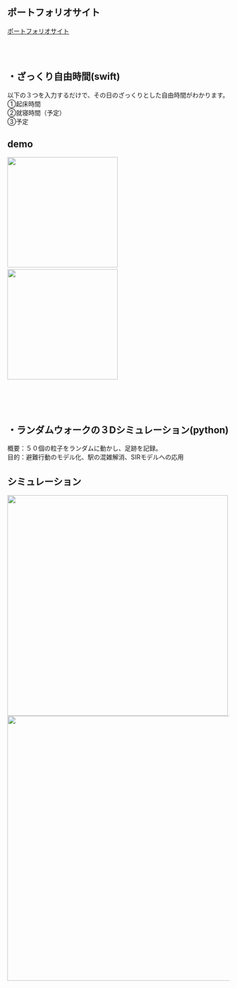 ## ポートフォリオサイト
<a href="https://gongondoden.wixsite.com/ideabox " target="_blank">ポートフォリオサイト</a>	

<br>
<br>

## ・ざっくり自由時間(swift)
以下の３つを入力するだけで、その日のざっくりとした自由時間がわかります。  
①起床時間  
②就寝時間（予定）  
③予定  

## demo
<img src = "https://user-images.githubusercontent.com/57177320/87248011-0b2d2a00-c492-11ea-93aa-eb86ff45013a.png" width ="250">　　　<img src = "https://user-images.githubusercontent.com/57177320/87247788-e4222880-c490-11ea-9fab-2ae31f41fec8.png" width ="250">
<br>
<br>
<br>
<br>
<br>
## ・ランダムウォークの３Dシミュレーション(python)
概要：５０個の粒子をランダムに動かし、足跡を記録。  
目的：避難行動のモデル化、駅の混雑解消、SIRモデルへの応用  

## シミュレーション
<img src = "https://user-images.githubusercontent.com/57177320/87248378-1f722680-c494-11ea-87bd-575b4006bcd3.png" width ="500">
<img src = "https://user-images.githubusercontent.com/57177320/87248448-6b24d000-c494-11ea-9568-5f73f589b7fb.png" width ="600">
